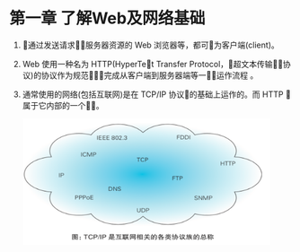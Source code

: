 <h1>第一章 了解Web及网络基础</h1>

1. 􏰨通过发送请求􏰒􏰦服务器资源的 Web 浏览器等，都可􏰩为客户端(client)。

2. Web 使用一种名为 HTTP(HyperTe􏰱t Transfer Protocol，􏰲超文本传输􏰳􏰌协议)的协议作为规范􏱍􏱎，完成从客户端到服务器端等一􏱏􏱐运作流程 。

3. 通常使用的网络(包括互联网)是在 TCP/IP 协议􏲳的基础上运作的。而 HTTP 􏱝属于它内部的一个􏱭􏲅。

   <img src="https://github.com/zhuxinyu/blog/blob/master/HTTP/WX20181209-143449%402x.png" width = "440" height = "225" div align=center />


